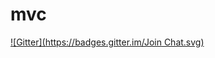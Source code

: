 # mvc
[![Gitter](https://badges.gitter.im/Join Chat.svg)](https://gitter.im/pmraulgarcia/mvc?utm_source=badge&utm_medium=badge&utm_campaign=pr-badge&utm_content=badge)